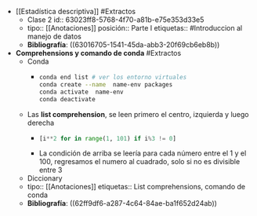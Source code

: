 - [[Estadística descriptiva]] #Extractos
	- Clase 2
	  id:: 63023ff8-5768-4f70-a81b-e75e353d33e5
	- tipo:: [[Anotaciones]]
	  posición:: Parte I
	  etiquetas:: #Introduccion al manejo de datos
	- **Bibliografía**: ((63016705-1541-45da-abb3-20f69cb6eb8b))
- **Comprehensions y comando de conda** #Extractos
	- Conda
		- ```bash
		  conda end list # ver los entorno virtuales
		  conda create --name  name-env packages
		  conda activate  name-env
		  conda deactivate
		  ```
	- Las **list comprehension**, se leen primero el centro, izquierda y luego derecha
		- ```python
		  [i**2 for in range(1, 101) if i%3 != 0]
		  ```
		- La condición de arriba se leería para cada número entre el 1 y el 100, regresamos el numero al cuadrado, solo si no es divisible entre 3
	- Diccionary
	- tipo:: [[Anotaciones]]
	  etiquetas:: List comprehensions, comando de conda
	- **Bibliografía**: ((62ff9df6-a287-4c64-84ae-ba1f652d24ab))